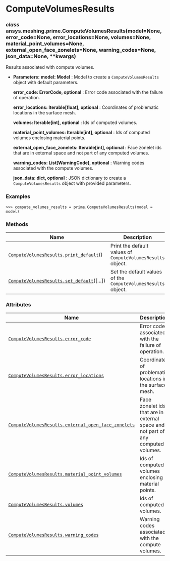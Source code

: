 <!-- vale off -->

# ComputeVolumesResults

<a id="ansys.meshing.prime.ComputeVolumesResults"></a>

### *class* ansys.meshing.prime.ComputeVolumesResults(model=None, error_code=None, error_locations=None, volumes=None, material_point_volumes=None, external_open_face_zonelets=None, warning_codes=None, json_data=None, \*\*kwargs)

Results associated with compute volumes.

* **Parameters:**
  **model: Model**
  : Model to create a `ComputeVolumesResults` object with default parameters.

  **error_code: ErrorCode, optional**
  : Error code associated with the failure of operation.

  **error_locations: Iterable[float], optional**
  : Coordinates of problematic locations in the surface mesh.

  **volumes: Iterable[int], optional**
  : Ids of computed volumes.

  **material_point_volumes: Iterable[int], optional**
  : Ids of computed volumes enclosing material points.

  **external_open_face_zonelets: Iterable[int], optional**
  : Face zonelet ids that are in external space and not part of any computed volumes.

  **warning_codes: List[WarningCode], optional**
  : Warning codes associated with the compute volumes.

  **json_data: dict, optional**
  : JSON dictionary to create a `ComputeVolumesResults` object with provided parameters.

### Examples

```pycon
>>> compute_volumes_results = prime.ComputeVolumesResults(model = model)
```

<!-- !! processed by numpydoc !! -->

### Methods

| Name | Description |
|-----------------------------------------------------------------------------------------------------------------------------------------------------------------|---------------------------------------------------------------|
| [`ComputeVolumesResults.print_default`](ansys.meshing.prime.ComputeVolumesResults.print_default.md#ansys.meshing.prime.ComputeVolumesResults.print_default)()   | Print the default values of `ComputeVolumesResults` object.   |
| [`ComputeVolumesResults.set_default`](ansys.meshing.prime.ComputeVolumesResults.set_default.md#ansys.meshing.prime.ComputeVolumesResults.set_default)([...])    | Set the default values of the `ComputeVolumesResults` object. |

### Attributes

| Name | Description |
|-------------------------------------------------------------------------------------------------------------------------------------------------------------------------------------------------------|-----------------------------------------------------------------------------------|
| [`ComputeVolumesResults.error_code`](ansys.meshing.prime.ComputeVolumesResults.error_code.md#ansys.meshing.prime.ComputeVolumesResults.error_code)                                                    | Error code associated with the failure of operation.                              |
| [`ComputeVolumesResults.error_locations`](ansys.meshing.prime.ComputeVolumesResults.error_locations.md#ansys.meshing.prime.ComputeVolumesResults.error_locations)                                     | Coordinates of problematic locations in the surface mesh.                         |
| [`ComputeVolumesResults.external_open_face_zonelets`](ansys.meshing.prime.ComputeVolumesResults.external_open_face_zonelets.md#ansys.meshing.prime.ComputeVolumesResults.external_open_face_zonelets) | Face zonelet ids that are in external space and not part of any computed volumes. |
| [`ComputeVolumesResults.material_point_volumes`](ansys.meshing.prime.ComputeVolumesResults.material_point_volumes.md#ansys.meshing.prime.ComputeVolumesResults.material_point_volumes)                | Ids of computed volumes enclosing material points.                                |
| [`ComputeVolumesResults.volumes`](ansys.meshing.prime.ComputeVolumesResults.volumes.md#ansys.meshing.prime.ComputeVolumesResults.volumes)                                                             | Ids of computed volumes.                                                          |
| [`ComputeVolumesResults.warning_codes`](ansys.meshing.prime.ComputeVolumesResults.warning_codes.md#ansys.meshing.prime.ComputeVolumesResults.warning_codes)                                           | Warning codes associated with the compute volumes.                                |
<!-- vale on -->